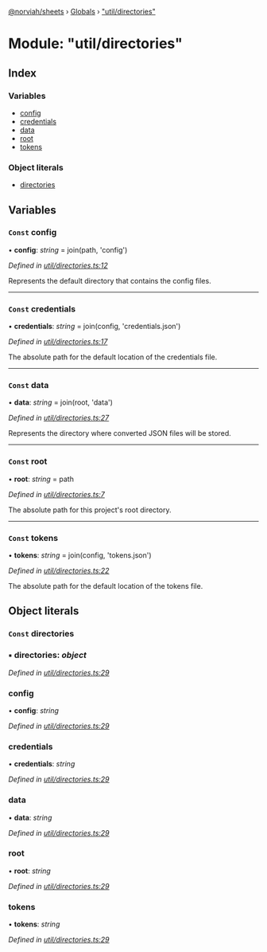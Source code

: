 [@norviah/sheets](../README.md) › [Globals](../globals.md) › ["util/directories"](_util_directories_.md)

# Module: "util/directories"

## Index

### Variables

* [config](_util_directories_.md#const-config)
* [credentials](_util_directories_.md#const-credentials)
* [data](_util_directories_.md#const-data)
* [root](_util_directories_.md#const-root)
* [tokens](_util_directories_.md#const-tokens)

### Object literals

* [directories](_util_directories_.md#const-directories)

## Variables

### `Const` config

• **config**: *string* = join(path, 'config')

*Defined in [util/directories.ts:12](https://github.com/Norviah/sheets/blob/7510284/src/util/directories.ts#L12)*

Represents the default directory that contains the config files.

___

### `Const` credentials

• **credentials**: *string* = join(config, 'credentials.json')

*Defined in [util/directories.ts:17](https://github.com/Norviah/sheets/blob/7510284/src/util/directories.ts#L17)*

The absolute path for the default location of the credentials file.

___

### `Const` data

• **data**: *string* = join(root, 'data')

*Defined in [util/directories.ts:27](https://github.com/Norviah/sheets/blob/7510284/src/util/directories.ts#L27)*

Represents the directory where converted JSON files will be stored.

___

### `Const` root

• **root**: *string* = path

*Defined in [util/directories.ts:7](https://github.com/Norviah/sheets/blob/7510284/src/util/directories.ts#L7)*

The absolute path for this project's root directory.

___

### `Const` tokens

• **tokens**: *string* = join(config, 'tokens.json')

*Defined in [util/directories.ts:22](https://github.com/Norviah/sheets/blob/7510284/src/util/directories.ts#L22)*

The absolute path for the default location of the tokens file.

## Object literals

### `Const` directories

### ▪ **directories**: *object*

*Defined in [util/directories.ts:29](https://github.com/Norviah/sheets/blob/7510284/src/util/directories.ts#L29)*

###  config

• **config**: *string*

*Defined in [util/directories.ts:29](https://github.com/Norviah/sheets/blob/7510284/src/util/directories.ts#L29)*

###  credentials

• **credentials**: *string*

*Defined in [util/directories.ts:29](https://github.com/Norviah/sheets/blob/7510284/src/util/directories.ts#L29)*

###  data

• **data**: *string*

*Defined in [util/directories.ts:29](https://github.com/Norviah/sheets/blob/7510284/src/util/directories.ts#L29)*

###  root

• **root**: *string*

*Defined in [util/directories.ts:29](https://github.com/Norviah/sheets/blob/7510284/src/util/directories.ts#L29)*

###  tokens

• **tokens**: *string*

*Defined in [util/directories.ts:29](https://github.com/Norviah/sheets/blob/7510284/src/util/directories.ts#L29)*

